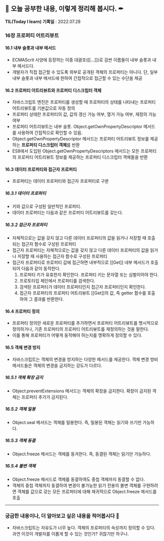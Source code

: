 ## 📕 오늘 공부한 내용, 이렇게 정리해 봅시다. ✒

**TIL(Today I learn) 기록일** : 2022.07.28

### 16장 프로퍼티 어트리뷰트

#### 16.1 내부 슬롯과 내부 메서드

- ECMAScrit 사양에 등장하는 이중 대괄호([[...]])로 감싼 이름들이 내부 슬롯과 내부 메서드다.
- 개발자가 직접 접근할 수 있도록 외부로 공개된 객체의 프로퍼티는 아니다. 단, 일부 내부 슬롯과 내부 메서드에 한하여 간접적으로 접근할 수 있는 수단을 제공

#### 16.2 프로퍼티 어트리뷰트와 프로퍼티 디스크립터 객체

- 자바스크립트 엔진은 프로퍼티를 생성할 때 프로퍼티의 상태를 나타내는 프로퍼티 어트리뷰트를 기본값으로 자동 정의
- 프로퍼티 상태란 프로퍼티의 값, 값의 갱신 가능 여부, 열거 가능 여부, 재정의 가능 여부
- 프로퍼티 어트리뷰트는 내부 슬롯. Object.getOwnPropertyDescriptor 메서드를 사용하여 간접적으로 확인할 수 있음.
- Object.getOwnPropertyDescriptor 메서드는 프로퍼티 어트리뷰트 정보를 제공하는 **프로퍼티 디스크립터 객체**를 반환
- ES8에서 도입된 Object.getOwnPropertyDescriptors 메서드는 모든 프로퍼티의 프로퍼티 어트리뷰트 정보를 제공하는 프로퍼티 디스크립터 객체들을 반환

#### 16.3 데이터 프로퍼티와 접근자 프로퍼티

- 프로퍼티는 데이터 프로퍼티와 접근자 프로퍼티로 구분

##### 16.3.1 데이터 프로퍼티

- 키와 값으로 구성된 일반적인 프로퍼티.
- 데이터 프로퍼티는 다음과 같은 프로퍼티 어트리뷰트를 갖는다.

##### 16.3.2 접근자 프로퍼티

- 자체적으로는 값을 갖지 않고 다른 데이터 프로퍼티의 값을 읽거나 저장할 때 호출되는 접근자 함수로 구성된 프로퍼티
- 접근자 프로퍼티는 자체적으로는 값을 갖지 않고 다른 데이터 프로퍼티의 값을 읽거나 저장할 때 사용하는 접근자 함수로 구성된 프로퍼티
- 접근자 프로퍼티로 프로퍼티 값에 접근하면 내부적으로 [[Get]] 내부 메서드가 호출되어 다음과 같이 동작한다.
	1. 프로퍼티 키가 유효한지 확인한다. 프로퍼티 키는 문자열 또는 심벌이어야 한다. 
	2. 프로토타입 체인에서 프로퍼티를 검색한다. 
	3. 검색된 프로퍼티가 데이터 프로퍼티인지 접근자 프로퍼티인지 확인한다.
	4. 접근자 프로퍼티의 프로퍼티 어트리뷰트 [[Get]]의 값, 즉 getter 함수를 호출하여 그 결과를 반환한다.

#### 16.4 프로퍼티 정의

- 프로퍼티 정의란 새로운 프로퍼티를 추가하면서 프로퍼티 어트리뷰트를 명시적으로 정의하거나, 기존 프로퍼티의 프로퍼티 어트리뷰트를 재정의하는 것을 말한다.
- 이를 통해 프로퍼티가 어떻게 동작해야 하는지를 명확하게 정의할 수 있다.

#### 16.5 객체 변경 방지

- 자바스크립트는 객체의 변경을 방지하는 다양한 메서드를 제공한다. 객체 변경 방비 메서드들은 객체의 변경을 금지하는 강도가 다르다.

##### 16.5.1 객체 확장 금지

- Object.preventExtensions 메서드는 객체의 확장을 금지한다. 확장이 금지된 객체는 프로퍼티 추가가 금지된다.

##### 16.5.2 객체 밀봉

- Object.seal 메서드는 객체를 밀봉한다. 즉, 밀봉된 객체는 읽기와 쓰기만 가능하다.

##### 16.5.3 객체 동결

- Object.freeze 메서드는 객체를 동겨한다. 즉, 동결된 객체는 읽기만 가능하다.

##### 16.5.4 불변 객체

- Object.freeze 메서드로 객체를 동결하여도 중첩 객체까지 동결할 수 없다.
- 객체의 중첩 객체까지 동결하여 변경이 불가능한 읽기 전용의 불변 객체를 구현하려면 객체를 값으로 갖는 모든 프로퍼티에 대해 재귀적으로 Object.freeze 메서드를 호출

---

### 궁금한 내용이나, 더 알아보고 싶은 내용을 적어봅시다 🤔

- 자바스크립트는 자유도가 너무 높다. 객체의 프로퍼티의 속성까지 정의할 수 있다. 과연 이것이 개발자를 이롭게 할 수 있는 것인가? 귀찮기만 하구나.

